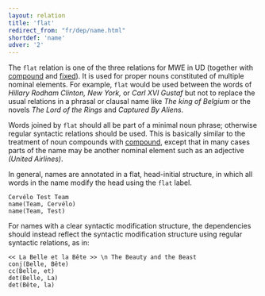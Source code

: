 ```yaml
---
layout: relation
title: 'flat'
redirect_from: "fr/dep/name.html"
shortdef: 'name'
udver: '2'
---
```


The `flat` relation is one of the three relations for MWE in UD (together with [compound]() and [fixed]()).
It is used for proper nouns constituted of multiple nominal elements.
For example, `flat` would be used between the words of _Hillary Rodham Clinton, New York,_ or _Carl XVI Gustaf_ but not to replace the usual relations in a phrasal or clausal name like _The king of Belgium_ or the novels _The Lord of the Rings_ and _Captured By Aliens_.

Words joined by `flat` should all be part of a minimal noun phrase;
otherwise regular syntactic relations should be used.
This is basically similar to the treatment of noun compounds with [compound](), except that in many cases parts of the name may be another nominal element such as an adjective _(United Airlines)_.

In general, names are annotated in a flat, head-initial structure, in which all words in the name modify the head using the `flat` label.

~~~ sdparse
Cervélo Test Team
name(Team, Cervélo)
name(Team, Test)
~~~

For names with a clear syntactic modification structure, the dependencies should instead reflect the syntactic modification structure using regular syntactic relations, as in:

~~~ sdparse
<< La Belle et la Bête >> \n The Beauty and the Beast
conj(Belle, Bête)
cc(Belle, et)
det(Belle, La)
det(Bête, la)
~~~

<!-- Interlanguage links updated Út zář 29 20:31:53 CEST 2020 -->
